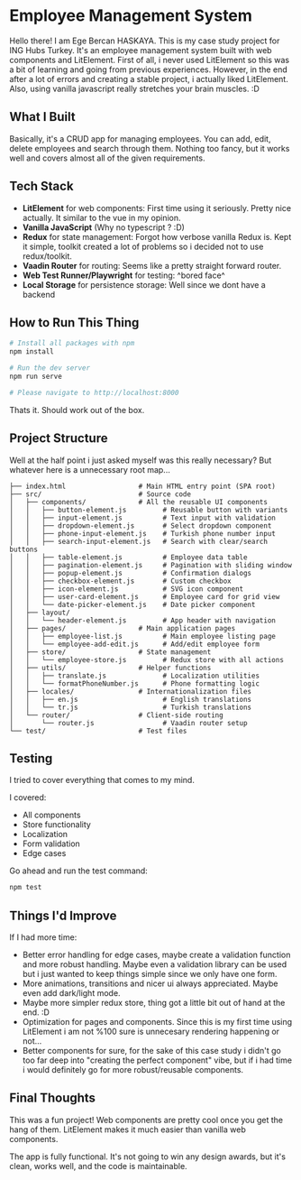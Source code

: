 # Employee Management System

Hello there! I am Ege Bercan HASKAYA. This is my case study project for ING Hubs Turkey. It's an employee management system built with web components and LitElement. First of all, i never used LitElement so this was a bit of learning and going from previous experiences. However, in the end after a lot of errors and creating a stable project, i actually liked LitElement. Also, using vanilla javascript really stretches your brain muscles. :D

## What I Built

Basically, it's a CRUD app for managing employees. You can add, edit, delete employees and search through them. Nothing too fancy, but it works well and covers almost all of the given requirements.

## Tech Stack

- **LitElement** for web components: First time using it seriously. Pretty nice actually. It similar to the vue in my opinion.
- **Vanilla JavaScript** (Why no typescript ? :D)
- **Redux** for state management: Forgot how verbose vanilla Redux is. Kept it simple, toolkit created a lot of problems so i decided not to use redux/toolkit.
- **Vaadin Router** for routing: Seems like a pretty straight forward router.
- **Web Test Runner/Playwright** for testing: ^bored face^
- **Local Storage** for persistence storage: Well since we dont have a backend

## How to Run This Thing

```bash
# Install all packages with npm
npm install

# Run the dev server
npm run serve

# Please navigate to http://localhost:8000
```

Thats it. Should work out of the box.

## Project Structure

Well at the half point i just asked myself was this really necessary? But whatever here is a unnecessary root map...

```
├── index.html                  # Main HTML entry point (SPA root)
├── src/                        # Source code
│   ├── components/             # All the reusable UI components
│   │   ├── button-element.js         # Reusable button with variants
│   │   ├── input-element.js          # Text input with validation
│   │   ├── dropdown-element.js       # Select dropdown component
│   │   ├── phone-input-element.js    # Turkish phone number input
│   │   ├── search-input-element.js   # Search with clear/search buttons
│   │   ├── table-element.js          # Employee data table
│   │   ├── pagination-element.js     # Pagination with sliding window
│   │   ├── popup-element.js          # Confirmation dialogs
│   │   ├── checkbox-element.js       # Custom checkbox
│   │   ├── icon-element.js           # SVG icon component
│   │   ├── user-card-element.js      # Employee card for grid view
│   │   └── date-picker-element.js    # Date picker component
│   ├── layout/
│   │   └── header-element.js         # App header with navigation
│   ├── pages/                  # Main application pages
│   │   ├── employee-list.js          # Main employee listing page
│   │   └── employee-add-edit.js      # Add/edit employee form
│   ├── store/                  # State management
│   │   └── employee-store.js         # Redux store with all actions
│   ├── utils/                  # Helper functions
│   │   ├── translate.js              # Localization utilities
│   │   └── formatPhoneNumber.js      # Phone formatting logic
│   ├── locales/                # Internationalization files
│   │   ├── en.js                     # English translations
│   │   └── tr.js                     # Turkish translations
│   └── router/                 # Client-side routing
│       └── router.js                 # Vaadin router setup
└── test/                       # Test files
```

## Testing

I tried to cover everything that comes to my mind.

I covered:

- All components
- Store functionality
- Localization
- Form validation
- Edge cases

Go ahead and run the test command:

```bash
npm test
```

## Things I'd Improve

If I had more time:

- Better error handling for edge cases, maybe create a validation function and more robust handling. Maybe even a validation library can be used but i just wanted to keep things simple since we only have one form.
- More animations, transitions and nicer ui always appreciated. Maybe even add dark/light mode.
- Maybe more simpler redux store, thing got a little bit out of hand at the end. :D
- Optimization for pages and components. Since this is my first time using LitElement i am not %100 sure is unnecesary rendering happening or not...
- Better components for sure, for the sake of this case study i didn't go too far deep into "creating the perfect component" vibe, but if i had time i would definitely go for more robust/reusable components.

## Final Thoughts

This was a fun project! Web components are pretty cool once you get the hang of them. LitElement makes it much easier than vanilla web components.

The app is fully functional. It's not going to win any design awards, but it's clean, works well, and the code is maintainable.
